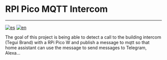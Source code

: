 # RPI Pico MQTT Intercom
___

[![es](https://img.shields.io/badge/lang-es-red.svg)](https://github.com/gontxomde/rpi-micro-tegui-bell/blob/main/README.es.md)
[![en](https://img.shields.io/badge/lang-en-blue.svg)](https://github.com/gontxomde/rpi-micro-tegui-bell/blob/main/README.md)



The goal of this project is being able to detect a call to the building intercom (Tegui Brand) with a RPi Pico W and publish a message to mqtt so that home assistant can use the message to send messages to Telegram, Alexa...

